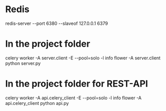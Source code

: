 # Redis
redis-server --port 6380 --slaveof 127.0.0.1 6379

# In the project folder
celery worker -A server.client -E --pool=solo -l info
flower -A server.client
python server.py

# In the project folder for REST-API
celery worker -A api.celery_client -E --pool=solo -l info
flower -A api.celery_client
python api.py